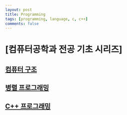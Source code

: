 ```yaml
---
layout: post    
title: Programming  
tags: [programming, language, c, c++]      
comments: false  
--- 
```


# [컴퓨터공학과 전공 기초 시리즈]  

## [컴퓨터 구조](https://jihyeonryu.github.io/2021-04-07-program-computer-architecture/) 

## [병렬 프로그래밍](https://jihyeonryu.github.io/2021-04-12-program-parallel-programming/)

## [C++ 프로그래밍](https://jihyeonryu.github.io/2021-06-03-program-cpp/)

[comment]: <> (## [네트워크]&#40;&#41;)

[comment]: <> (## [데이터 모델링]&#40;&#41;)

[comment]: <> (## [데이터베이스 설계]&#40;&#41;)

[comment]: <> (## [자료구조]&#40;&#41; )

[comment]: <> (## [알고리즘]&#40;&#41;)

[comment]: <> (## [운영체제]&#40;&#41;)

[comment]: <> (## [시스템 프로그래밍]&#40;&#41;)